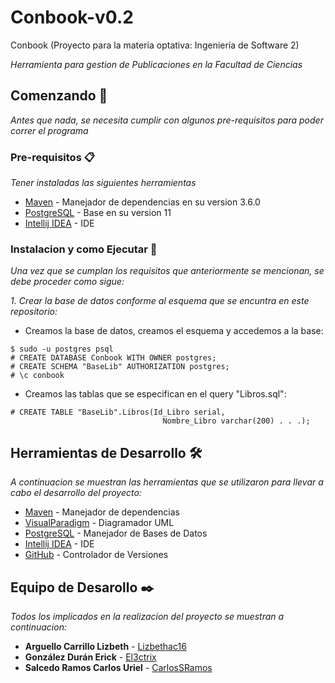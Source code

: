 # Conbook-v0.2
Conbook (Proyecto para la materia optativa: Ingeniería de Software 2)

_Herramienta para gestion de Publicaciones en la Facultad de Ciencias_

## Comenzando 🚀

_Antes que nada, se necesita cumplir con algunos pre-requisitos para poder correr el programa_

### Pre-requisitos 📋

_Tener instaladas las siguientes herramientas_
* [Maven](https://maven.apache.org/) - Manejador de dependencias en su version 3.6.0
* [PostgreSQL](https://www.postgresql.org/) - Base en su version 11
* [Intellij IDEA](https://www.jetbrains.com/idea/) - IDE 

### Instalacion y como Ejecutar 🔧

_Una vez que se cumplan los requisitos que anteriormente se mencionan, se debe proceder como sigue:_

_1. Crear la base de datos conforme al esquema que se encuntra en este repositorio:_
* Creamos la base de datos, creamos el esquema y accedemos a la base:
```
$ sudo -u postgres psql
# CREATE DATABASE Conbook WITH OWNER postgres;
# CREATE SCHEMA "BaseLib" AUTHORIZATION postgres;
# \c conbook
```
* Creamos las tablas que se especifican en el query "Libros.sql":
```
# CREATE TABLE "BaseLib".Libros(Id_Libro serial,
	                              Nombre_Libro varchar(200) . . .);
```


## Herramientas de Desarrollo 🛠️

_A continuacion se muestran las herramientas que se utilizaron para llevar a cabo el desarrollo del proyecto:_

* [Maven](https://maven.apache.org/) - Manejador de dependencias
* [VisualParadigm](https://www.visual-paradigm.com/) - Diagramador UML
* [PostgreSQL](https://www.postgresql.org/) - Manejador de Bases de Datos
* [Intellij IDEA](https://www.jetbrains.com/idea/) - IDE 
* [GitHub](https://github.com/) - Controlador de Versiones

## Equipo de Desarollo ✒️

_Todos los implicados en la realizacion del proyecto se muestran a continuacion:_
* **Arguello Carrillo Lizbeth** - [Lizbethac16](https://github.com/Lizbethac16)
* **González Durán Erick** - [El3ctrix](https://github.com/El3ctrix)
* **Salcedo Ramos Carlos Uriel** - [CarlosSRamos](https://github.com/CarlosSRamos)




